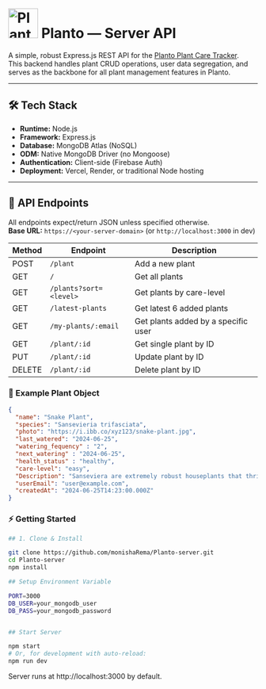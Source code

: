 # <img src="https://i.ibb.co/HpqKHdv4/logo.png" width="60" title="Planto"> Planto — Server API

A simple, robust Express.js REST API for the [Planto Plant Care Tracker](https://green-3f4f3.web.app/).  
This backend handles plant CRUD operations, user data segregation, and serves as the backbone for all plant management features in Planto.

---

## 🛠️ Tech Stack

- **Runtime:** Node.js
- **Framework:** Express.js
- **Database:** MongoDB Atlas (NoSQL)
- **ODM:** Native MongoDB Driver (no Mongoose)
- **Authentication:** Client-side (Firebase Auth)
- **Deployment:** Vercel, Render, or traditional Node hosting

---

## 🚀 API Endpoints

All endpoints expect/return JSON unless specified otherwise.  
**Base URL:** `https://<your-server-domain>` (or `http://localhost:3000` in dev)

| Method | Endpoint                   | Description                              |
| ------ | -------------------------- | ---------------------------------------- |
| POST   | `/plant`                   | Add a new plant                          |
| GET    | `/`                        | Get all plants                           |
| GET    | `/plants?sort=<level>`     | Get plants by care-level                 |
| GET    | `/latest-plants`           | Get latest 6 added plants                |
| GET    | `/my-plants/:email`        | Get plants added by a specific user      |
| GET    | `/plant/:id`               | Get single plant by ID                   |
| PUT    | `/plant/:id`               | Update plant by ID                       |
| DELETE | `/plant/:id`               | Delete plant by ID                       |

### 🔑 Example Plant Object

```json
{
  "name": "Snake Plant",
  "species": "Sansevieria trifasciata",
  "photo": "https://i.ibb.co/xyz123/snake-plant.jpg",
  "last_watered": "2024-06-25",
  "watering_fequency" : "2",
  "next_watering" : "2024-06-25",
  "health_status" : "healthy",
  "care-level": "easy",
  "Description": "Sanseviera are extremely robust houseplants that thrive in most indoor settings. They grow upright and eventually reach a maximum height of ~1m. Snake plants do not have spines or thorns, but the tips of the leaves can be sharp",
  "userEmail": "user@example.com",
  "createdAt": "2024-06-25T14:23:00.000Z"
}

```
### ⚡ Getting Started

```bash
## 1. Clone & Install

git clone https://github.com/monishaRema/Planto-server.git
cd Planto-server
npm install

## Setup Environment Variable

PORT=3000
DB_USER=your_mongodb_user
DB_PASS=your_mongodb_password


## Start Server 

npm start
# Or, for development with auto-reload:
npm run dev

```
Server runs at http://localhost:3000 by default.